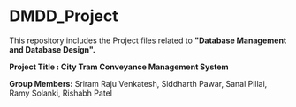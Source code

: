 # DMDD_Project
This repository includes the Project files related to **"Database Management and Database Design".**

**Project Title : City Tram Conveyance Management System**

**Group Members:**
Sriram Raju Venkatesh,
Siddharth Pawar,
Sanal Pillai,
Ramy Solanki,
Rishabh Patel

